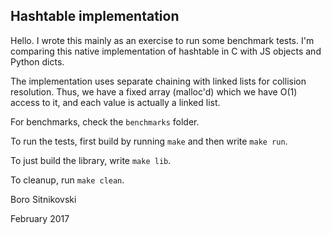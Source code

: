 Hashtable implementation
------------------------
Hello. I wrote this mainly as an exercise to run some benchmark tests. I'm comparing this native implementation of hashtable in C with JS objects and Python dicts.

The implementation uses separate chaining with linked lists for collision resolution. Thus, we have a fixed array (malloc'd) which we have O(1) access to it, and each value is actually a linked list.

For benchmarks, check the `benchmarks` folder.

To run the tests, first build by running `make` and then write `make run`.

To just build the library, write `make lib`.

To cleanup, run `make clean`.

Boro Sitnikovski

February 2017
